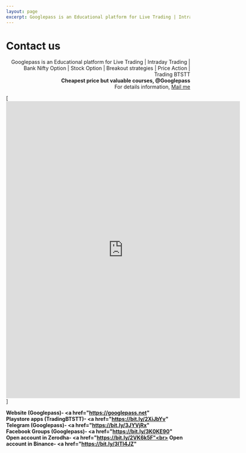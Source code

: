 ```yaml
---
layout: page
excerpt: Googlepass is an Educational platform for Live Trading | Intraday Trading | Bank Nifty Option | Stock Option | Breakout strategies | Price Action | Trading BTSTT.
---
```


# Contact us

<p class="message" align="right">
  Googlepass is an Educational platform for Live Trading | Intraday Trading | Bank Nifty Option | Stock Option | Breakout strategies | Price Action | Trading BTSTT<br>
  <b>Cheapest price but valuable courses, @Googlepass</b><br>
  For details information, <a href="mailto:{{site.author.email}}">Mail me</a>
</p>

[<iframe src="https://form.jotform.com/Googlepass/contact-form/viewform?embedded=true" width="640" height="812" frameborder="0" marginheight="0" marginwidth="0">Loading…</iframe>]

<b>Website (Googlepass)- <a href="https://googlepass.net" <br>
Playstore apps (TradingBTSTT)- <a href="https://bit.ly/2XiJbYv" <br>
Telegram (Googlepass)- <a href="https://bit.ly/3JYVjRx" <br>
Facebook Groups (Googlepass)- <a href="https://bit.ly/3K0KE90" <br>
Open account in Zerodha- <a href="https://bit.ly/2VK6k5F"<br>
Open account in Binance- <a href="https://bit.ly/3lTl4JZ" <br> </b>

